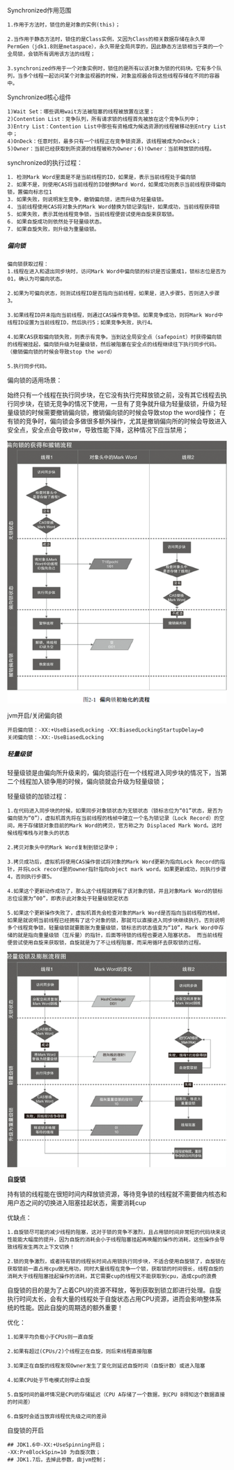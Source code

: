 Synchronized作用范围

```
1.作用于方法时，锁住的是对象的实例(this)；

2.当作用于静态方法时，锁住的是Class实例，又因为Class的相关数据存储在永久带PermGen（jdk1.8则是metaspace），永久带是全局共享的，因此静态方法锁相当于类的一个全局锁，会锁所有调用该方法的线程；

3.synchronized作用于一个对象实例时，锁住的是所有以该对象为锁的代码块。它有多个队列，当多个线程一起访问某个对象监视器的时候，对象监视器会将这些线程存储在不同的容器中。
```

Synchronized核心组件

```
1)Wait Set：哪些调用wait方法被阻塞的线程被放置在这里；
2)Contention List：竞争队列，所有请求锁的线程首先被放在这个竞争队列中；
3)Entry List：Contention List中那些有资格成为候选资源的线程被移动到Entry List中；
4)OnDeck：任意时刻，最多只有一个线程正在竞争锁资源，该线程被成为OnDeck；
5)Owner：当前已经获取到所资源的线程被称为Owner；6)!Owner：当前释放锁的线程。
```



synchronized的执行过程： 

```
1. 检测Mark Word里面是不是当前线程的ID，如果是，表示当前线程处于偏向锁 
2. 如果不是，则使用CAS将当前线程的ID替换Mard Word，如果成功则表示当前线程获得偏向锁，置偏向标志位1 
3. 如果失败，则说明发生竞争，撤销偏向锁，进而升级为轻量级锁。 
4. 当前线程使用CAS将对象头的Mark Word替换为锁记录指针，如果成功，当前线程获得锁 
5. 如果失败，表示其他线程竞争锁，当前线程便尝试使用自旋来获取锁。 
6. 如果自旋成功则依然处于轻量级状态。 
7. 如果自旋失败，则升级为重量级锁。
```



##### 偏向锁

```
偏向锁获取过程：
1.线程在进入和退出同步块时，访问Mark Word中偏向锁的标识是否设置成1，锁标志位是否为01，确认为可偏向状态。

2.如果为可偏向状态，则测试线程ID是否指向当前线程，如果是，进入步骤5，否则进入步骤3。

3.如果线程ID并未指向当前线程，则通过CAS操作竞争锁。如果竞争成功，则将Mark Word中线程ID设置为当前线程ID，然后执行5；如果竞争失败，执行4。

4.如果CAS获取偏向锁失败，则表示有竞争。当到达全局安全点（safepoint）时获得偏向锁的线程被挂起，偏向锁升级为轻量级锁，然后被阻塞在安全点的线程继续往下执行同步代码。（撤销偏向锁的时候会导致stop the word）

5.执行同步代码。
```

偏向锁的适用场景：

​	始终只有一个线程在执行同步块，在它没有执行完释放锁之前，没有其它线程去执行同步块，在锁无竞争的情况下使用，一旦有了竞争就升级为轻量级锁，升级为轻量级锁的时候需要撤销偏向锁，撤销偏向锁的时候会导致stop the word操作； 
​	在有锁的竞争时，偏向锁会多做很多额外操作，尤其是撤销偏向所的时候会导致进入安全点，安全点会导致stw，导致性能下降，这种情况下应当禁用；

![偏向锁初始化流程](../../resource/%E5%81%8F%E5%90%91%E9%94%81%E5%88%9D%E5%A7%8B%E5%8C%96%E6%B5%81%E7%A8%8B.png)

jvm开启/关闭偏向锁

```
开启偏向锁：-XX:+UseBiasedLocking -XX:BiasedLockingStartupDelay=0
关闭偏向锁：-XX:-UseBiasedLocking
```



##### 轻量级锁

轻量级锁是由偏向所升级来的，偏向锁运行在一个线程进入同步块的情况下，当第二个线程加入锁争用的时候，偏向锁就会升级为轻量级锁；

轻量级锁的加锁过程：

```
1.在代码进入同步块的时候，如果同步对象锁状态为无锁状态（锁标志位为“01”状态，是否为偏向锁为“0”），虚拟机首先将在当前线程的栈帧中建立一个名为锁记录（Lock Record）的空间，用于存储锁对象目前的Mark Word的拷贝，官方称之为 Displaced Mark Word。这时候线程堆栈与对象头的状态

2.拷贝对象头中的Mark Word复制到锁记录中；

3.拷贝成功后，虚拟机将使用CAS操作尝试将对象的Mark Word更新为指向Lock Record的指针，并将Lock record里的owner指针指向object mark word。如果更新成功，则执行步骤4，否则执行步骤5。

4.如果这个更新动作成功了，那么这个线程就拥有了该对象的锁，并且对象Mark Word的锁标志位设置为“00”，即表示此对象处于轻量级锁定状态

5.如果这个更新操作失败了，虚拟机首先会检查对象的Mark Word是否指向当前线程的栈帧，如果是就说明当前线程已经拥有了这个对象的锁，那就可以直接进入同步块继续执行。否则说明多个线程竞争锁，轻量级锁就要膨胀为重量级锁，锁标志的状态值变为“10”，Mark Word中存储的就是指向重量级锁（互斥量）的指针，后面等待锁的线程也要进入阻塞状态。 而当前线程便尝试使用自旋来获取锁，自旋就是为了不让线程阻塞，而采用循环去获取锁的过程。

```

![轻量级锁及其膨胀过程.png](../..\resource\轻量级锁及其膨胀过程.png)



**自旋锁**

​	持有锁的线程能在很短时间内释放锁资源，等待竞争锁的线程就不需要做内核态和用户态之间的切换进入阻塞挂起状态，需要消耗cup

优缺点：

```
1.自旋锁尽可能的减少线程的阻塞，这对于锁的竞争不激烈，且占用锁时间非常短的代码块来说性能能大幅度的提升，因为自旋的消耗会小于线程阻塞挂起再唤醒的操作的消耗，这些操作会导致线程发生两次上下文切换！

2.锁的竞争激烈，或者持有锁的线程长时间占用锁执行同步块，不适合使用自旋锁了，自旋锁在获取锁前一直占用cpu做无用功，同时大量线程在竞争一个锁，获取锁的时间很长，线程自旋的消耗大于线程阻塞挂起操作的消耗，其它需要cup的线程又不能获取到cpu，造成cpu的浪费
```



自旋锁的目的是为了占着CPU的资源不释放，等到获取到锁立即进行处理。自旋执行时间太长，会有大量的线程处于自旋状态占用CPU资源，进而会影响整体系统的性能。因此自旋的周期选的额外重要！

优化：

```
1.如果平均负载小于CPUs则一直自旋

2.如果有超过(CPUs/2)个线程正在自旋，则后来线程直接阻塞

3.如果正在自旋的线程发现Owner发生了变化则延迟自旋时间（自旋计数）或进入阻塞

4.如果CPU处于节电模式则停止自旋

5.自旋时间的最坏情况是CPU的存储延迟（CPU A存储了一个数据，到CPU B得知这个数据直接的时间差）

6.自旋时会适当放弃线程优先级之间的差异
```

自旋锁的开启

```shell
## JDK1.6中-XX:+UseSpinning开启； 
-XX:PreBlockSpin=10 为自旋次数； 
## JDK1.7后，去掉此参数，由jvm控制；
```

